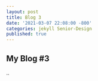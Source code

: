 ```yaml
---
layout: post
title: Blog 3
date: '2021-03-07 22:08:00 -800'
categories: jekyll Senior-Design
published: true
---
```


## My Blog #3
..
